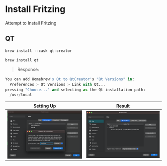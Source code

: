 # Install Fritzing

Attempt to Install Fritzing


## QT


```
brew install --cask qt-creator
```



```
brew install qt
```
> Response:
```python
You can add Homebrew's Qt to QtCreator's "Qt Versions" in:
  Preferences > Qt Versions > Link with Qt...
pressing "Choose..." and selecting as the Qt installation path:
  /usr/local
```

| Setting Up | Result |
|-|-|
| <img src=images/qt-creator-preferences.png widtth='' height='' > </img> | <img src=images/qt-creator-preferences-result.png widtth='' height='' > </img> |

